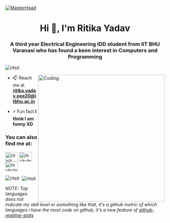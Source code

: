 [![MasterHead](https://media-exp1.licdn.com/dms/image/C4E16AQGV-pwMaPddtQ/profile-displaybackgroundimage-shrink_350_1400/0/1621423264858?e=1629936000&v=beta&t=UpIuUsP2dRBIIucRAKlFgqCPd-DOlajtItCdUQIYjNU)](https://www.linkedin.com/in/mukul-nayak/)
<h1 align="center">Hi 👋, I'm Ritika Yadav</h1>
<h3 align="center">A third year Electrical Engineering IDD student from IIT BHU Varanasi who has found a keen interest in Computers and Programming</h3>

<p align="left"> <img src="https://komarev.com/ghpvc/?username=ritsit&label=Profile%20views&color=129e00&style=plastic" alt="ritsit" /> </p>
<img align="right" alt="Coding" width="400" src="https://cdn.dribbble.com/users/579758/screenshots/7913682/media/dba653894c5db9ef322647cb1701240e.jpg">

<!-- - 👨‍💻 You can also check out my portfolio at [https://khushboogoel01.github.io/](https://khushboogoel01.github.io/) -->

- 📫 Reach me at **ritika.yadav.eee20@itbhu.ac.in**

- ⚡ Fun fact **I think I am funny XD**

<h3 align="left">You can also find me at:</h3>
<p align="left">
<a href="https://linkedin.com/in/ritsiit" target="blank"><img align="center" src="https://cdn.jsdelivr.net/npm/simple-icons@3.0.1/icons/linkedin.svg" alt="ritsiit" height="30" width="40" /></a>
<a href="https://www.codechef.com/users/ritsiit" target="blank"><img align="center" src="https://cdn.jsdelivr.net/npm/simple-icons@3.0.1/icons/codechef.svg" alt="mukulnayak" height="30" width="40" /></a>
<a href="https://codeforces.com/profile/ritsiit" target="blank"><img align="center" src="https://cdn.jsdelivr.net/npm/simple-icons@3.0.1/icons/codeforces.svg" alt="mukulnayak" height="30" width="40" /></a>
</p>


<p><img align="left" src="https://github-readme-stats.vercel.app/api/top-langs?username=ritsit&show_icons=true&locale=en&layout=compact" alt="ritsit" /></p>

<p>&nbsp;<img align="center" src="https://github-readme-stats.vercel.app/api?username=ritsit&show_icons=true&locale=en" alt="ritsit" /></p>

*NOTE: Top languages does not indicate my skill level or something like that, it's a github metric of which languages i have the most code on github, it's a new feature of [github-readme-stats](https://github.com/anuraghazra/github-readme-stats)*




